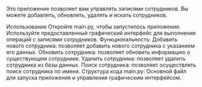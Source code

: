 Это приложение позволяет вам управлять записями сотрудников. Вы можете добавлять, обновлять, удалять и искать сотрудников.

Использование
Откройте main.py, чтобы запустилось приложение.
Используйте предоставленный графический интерфейс для выполнения операций с записями сотрудников.
Функциональность:
Добавить нового сотрудника: позволяет добавить нового сотрудника с указанием его данных.
Обновить сотрудника: позволяет обновить информацию о существующем сотруднике.
Удалить сотрудника: позволяет удалить сотрудника из базы данных.
Поиск сотрудника: позволяет осуществлять поиск сотрудника по имени.
Структура кода
main.py: Основной файл для запуска приложения и управления графическим интерфейсом.
